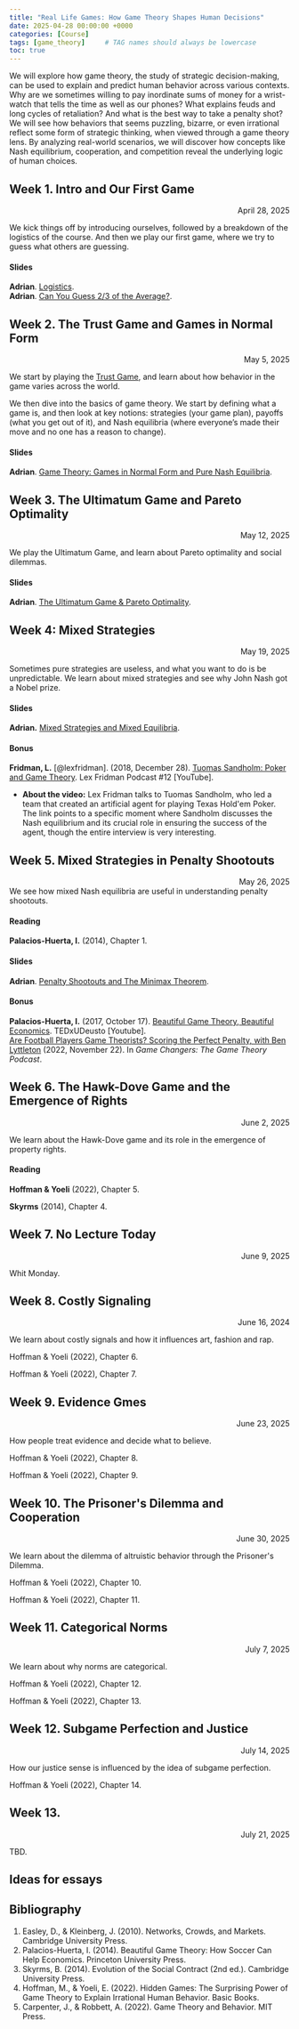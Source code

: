 ```yaml
---
title: "Real Life Games: How Game Theory Shapes Human Decisions"
date: 2025-04-28 00:00:00 +0000
categories: [Course]
tags: [game_theory]     # TAG names should always be lowercase
toc: true
---
```


We will explore how game theory, the study of strategic decision-making, can be used to explain and predict human behavior across various contexts. Why are we sometimes willing to pay inordinate sums of money for a wrist-watch that tells the time as well as our phones? What explains feuds and long cycles of retaliation? And what is the best way to take a penalty shot? We will see how behaviors that seems puzzling, bizarre, or even irrational reflect some form of strategic thinking, when viewed through a game theory lens. By analyzing real-world scenarios, we will discover how concepts like Nash equilibrium, cooperation, and competition reveal the underlying logic of human choices.

## Week 1. Intro and Our First Game
<div style="text-align: right">April 28, 2025 </div>

We kick things off by introducing ourselves, 
followed by a breakdown of the logistics of the course. 
And then we play our first game, where we try to guess what others are guessing.

#### <i class="fa-solid fa-file-pdf"></i> Slides
**Adrian**. [Logistics](/content/teaching/2025-ss-real-life-games/01-01-logistics.pdf).<br>
**Adrian**. [Can You Guess 2/3 of the Average?](/content/teaching/2025-ss-real-life-games/01-02-guess-average.pdf).




## Week 2. The Trust Game and Games in Normal Form
<div style="text-align: right">May 5, 2025</div>

We start by playing the <a href="https://en.wikibooks.org/wiki/Bestiary_of_Behavioral_Economics/Trust_Game">Trust Game</a>, 
and learn about how behavior in the game varies across the world.

We then dive into the basics of game theory. 
We start by defining what a game is, and then look at key notions: 
strategies (your game plan), payoffs (what you get out of it),
and Nash equilibria (where everyone’s made their move and no one has a reason to change).

#### <i class="fa-solid fa-file-pdf"></i> Slides
**Adrian**. [Game Theory: Games in Normal Form and Pure Nash Equilibria](/content/teaching/2025-ss-real-life-games/02-01-game-theory-pure-nash-equilibria.pdf).





## Week 3. The Ultimatum Game and Pareto Optimality
<div style="text-align: right">
May 12, 2025
</div>

We play the Ultimatum Game, and learn about Pareto optimality and social dilemmas.

#### <i class="fa-solid fa-file-pdf"></i> Slides
**Adrian**. 
[The Ultimatum Game & Pareto Optimality](/content/teaching/2025-ss-real-life-games/03-01-game-theory-ultimatum-pareto.pdf).




## Week 4: Mixed Strategies
<div style="text-align: right">
    May 19, 2025
</div>

Sometimes pure strategies are useless, and what you want to do is be unpredictable.
We learn about mixed strategies and see why John Nash got a Nobel prize.


#### <i class="fa-solid fa-file-pdf"></i> Slides
**Adrian.**
[Mixed Strategies and Mixed Equilibria](/content/teaching/2025-ss-real-life-games/04-01-game-theory-mixed-nash.pdf).

#### <i class="fa-solid fa-link"></i> Bonus
**Fridman, L.** 
[@lexfridman]. (2018, December 28). 
[Tuomas Sandholm: Poker and Game Theory](https://www.youtube.com/watch?v=b7bStIQovcY).
Lex Fridman Podcast #12 [YouTube].

- **About the video:** Lex Fridman talks to Tuomas Sandholm, who led a team that created an artificial agent for playing Texas Hold'em Poker. The link points to a specific moment where Sandholm discusses the Nash equilibrium and its crucial role in ensuring the success of the agent, though the entire interview is very interesting.





## Week 5. Mixed Strategies in Penalty Shootouts
<div style="text-align: right">
    May 26, 2025
</div>
We see how mixed Nash equilibria are useful in understanding penalty shootouts.


#### <i class="fas fa-tasks"></i> Reading

**Palacios-Huerta, I.** (2014), Chapter 1.

#### <i class="fa-solid fa-file-pdf"></i> Slides

**Adrian**. [Penalty Shootouts and The Minimax Theorem](/content/teaching/2025-ss-real-life-games/05-01-minimax-penalty-kicks.pdf).

#### <i class="fa-solid fa-link"></i> Bonus

**Palacios-Huerta, I.** (2017, October 17). 
[Beautiful Game Theory, Beautiful Economics](https://www.youtube.com/watch?v=OlNIky8n57c). TEDxUDeusto [Youtube].<br>
[Are Football Players Game Theorists? Scoring the Perfect Penalty, with Ben Lyttleton](https://tws-gamechanger.libsyn.com/are-football-players-game-theorists-scoring-the-perfect-penalty-with-ben-lyttleton) (2022, November 22). 
In *Game Changers: The Game Theory Podcast*.



## Week 6. The Hawk-Dove Game and the Emergence of Rights
<div style="text-align: right">
    June 2, 2025
</div>

We learn about the Hawk-Dove game and its role in the emergence of property rights.


#### <i class="fas fa-tasks"></i> Reading

**Hoffman & Yoeli** (2022), Chapter 5.

**Skyrms** (2014), Chapter 4.







## Week 7. No Lecture Today
<div style="text-align: right">
    June 9, 2025
</div>

Whit Monday.


## Week 8. Costly Signaling
<div style="text-align: right">
    June 16, 2024
</div>

We learn about costly signals and how it influences art, fashion and rap.

<i class="fas fa-tasks"></i>
Hoffman & Yoeli (2022), Chapter 6.

<i class="fas fa-tasks"></i>
Hoffman & Yoeli (2022), Chapter 7.



## Week 9. Evidence Gmes
<div style="text-align: right">
    June 23, 2025
</div>

How people treat evidence and decide what to believe.


<i class="fas fa-tasks"></i>
Hoffman & Yoeli (2022), Chapter 8.

<i class="fas fa-tasks"></i>
Hoffman & Yoeli (2022), Chapter 9.




## Week 10. The Prisoner's Dilemma and Cooperation
<div style="text-align: right">
    June 30, 2025
</div>

We learn about the dilemma of altruistic behavior through the Prisoner's Dilemma.

<i class="fas fa-tasks"></i>
Hoffman & Yoeli (2022), Chapter 10.

<i class="fas fa-tasks"></i>
Hoffman & Yoeli (2022), Chapter 11.




## Week 11. Categorical Norms
<div style="text-align: right">
    July 7, 2025
</div>

We learn about why norms are categorical.


<i class="fas fa-tasks"></i>
Hoffman & Yoeli (2022), Chapter 12.

<i class="fas fa-tasks"></i>
Hoffman & Yoeli (2022), Chapter 13.




## Week 12. Subgame Perfection and Justice
<div style="text-align: right">
    July 14, 2025
</div>

How our justice sense is influenced by the idea of subgame perfection.

<i class="fas fa-tasks"></i>
Hoffman & Yoeli (2022), Chapter 14.





## Week 13.
<div style="text-align: right">
    July 21, 2025
</div>

TBD.




## Ideas for essays

## Bibliography
1. Easley, D., & Kleinberg, J. (2010). Networks, Crowds, and Markets. Cambridge University Press.
2. Palacios-Huerta, I. (2014). Beautiful Game Theory: How Soccer Can Help Economics. Princeton University Press.
3. Skyrms, B. (2014). Evolution of the Social Contract (2nd ed.). Cambridge University Press.
4. Hoffman, M., & Yoeli, E. (2022). Hidden Games: The Surprising Power of Game Theory to Explain Irrational Human Behavior. Basic Books.
5. Carpenter, J., & Robbett, A. (2022). Game Theory and Behavior. MIT Press.
